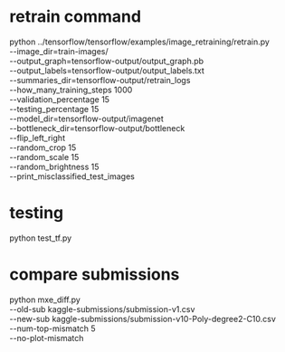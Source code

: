 # retrain command
python ../tensorflow/tensorflow/examples/image_retraining/retrain.py \
    --image_dir=train-images/ \
    --output_graph=tensorflow-output/output_graph.pb \
    --output_labels=tensorflow-output/output_labels.txt \
    --summaries_dir=tensorflow-output/retrain_logs \
    --how_many_training_steps 1000 \
    --validation_percentage 15 \
    --testing_percentage 15 \
    --model_dir=tensorflow-output/imagenet \
    --bottleneck_dir=tensorflow-output/bottleneck \
    --flip_left_right \
    --random_crop 15 \
    --random_scale 15 \
    --random_brightness 15 \
    --print_misclassified_test_images


# testing
python test_tf.py


# compare submissions
python mxe_diff.py \
    --old-sub kaggle-submissions/submission-v1.csv \
    --new-sub kaggle-submissions/submission-v10-Poly-degree2-C10.csv \
    --num-top-mismatch 5 \
    --no-plot-mismatch